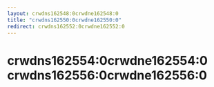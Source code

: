 ```yaml
---
layout: crwdns162548:0crwdne162548:0
title: "crwdns162550:0crwdne162550:0"
redirect: crwdns162552:0crwdne162552:0
---
```


<h1>crwdns162554:0crwdne162554:0 crwdns162556:0crwdne162556:0</h1>
